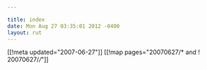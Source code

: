 ```yaml
---

title: index
date: Mon Aug 27 03:35:01 2012 -0400
layout: rut
---
```


[[!meta updated="2007-06-27"]]
[[!map pages="20070627/* and ! 20070627/*/*"]]
